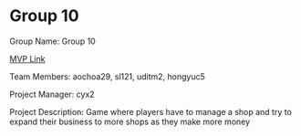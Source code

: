 # Group 10
Group Name: Group 10

[MVP Link](https://docs.google.com/document/d/1VPWo5jx0B5N0CzucRzNrs_EWSetngMVDkq2TIBKeLbA/edit?usp=sharing)

Team Members: aochoa29, sl121, uditm2, hongyuc5

Project Manager: cyx2

Project Description: Game where players have to manage a shop and try to expand their business to more shops as they make more money
